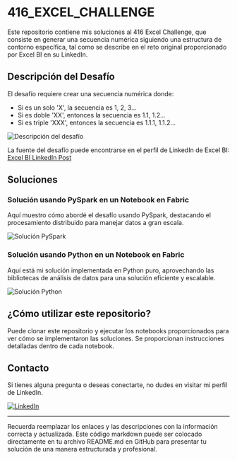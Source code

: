 # 416_EXCEL_CHALLENGE

Este repositorio contiene mis soluciones al 416 Excel Challenge, que consiste en generar una secuencia numérica siguiendo una estructura de contorno específica, tal como se describe en el reto original proporcionado por Excel BI en su LinkedIn.

## Descripción del Desafío

El desafío requiere crear una secuencia numérica donde:
- Si es un solo 'X', la secuencia es 1, 2, 3...
- Si es doble 'XX', entonces la secuencia es 1.1, 1.2...
- Si es triple 'XXX', entonces la secuencia es 1.1.1, 1.1.2...

![Descripción del desafío](https://github.com/cristobalsalcedo90/BI_Challenges/blob/4c425ad3d4a63f76840d0d6d84a9b21e18932295/416_EXCEL_CHALLENGE/Problem.PNG)

La fuente del desafío puede encontrarse en el perfil de LinkedIn de Excel BI: [Excel BI LinkedIn Post](https://www.linkedin.com/posts/excelbi_excel-challenge-problem-activity-7176064989001113601-Wq4x)

## Soluciones

### Solución usando PySpark en un Notebook en Fabric

Aquí muestro cómo abordé el desafío usando PySpark, destacando el procesamiento distribuido para manejar datos a gran escala.

![Solución PySpark](https://github.com/cristobalsalcedo90/BI_Challenges/blob/4c425ad3d4a63f76840d0d6d84a9b21e18932295/416_EXCEL_CHALLENGE/416_EXCEL_CHALLENGE%20PySpark.PNG)

### Solución usando Python en un Notebook en Fabric

Aquí está mi solución implementada en Python puro, aprovechando las bibliotecas de análisis de datos para una solución eficiente y escalable.

![Solución Python](https://github.com/cristobalsalcedo90/BI_Challenges/blob/4c425ad3d4a63f76840d0d6d84a9b21e18932295/416_EXCEL_CHALLENGE/416_EXCEL_CHALLENGE%20Python.PNG)

## ¿Cómo utilizar este repositorio?

Puede clonar este repositorio y ejecutar los notebooks proporcionados para ver cómo se implementaron las soluciones. Se proporcionan instrucciones detalladas dentro de cada notebook.

## Contacto

Si tienes alguna pregunta o deseas conectarte, no dudes en visitar mi perfil de LinkedIn.

[![LinkedIn](https://img.shields.io/badge/LinkedIn-Cristobal%20Salcedo-blue)](https://www.linkedin.com/in/cristobal-salcedo)

---

Recuerda reemplazar los enlaces y las descripciones con la información correcta y actualizada. Este código markdown puede ser colocado directamente en tu archivo README.md en GitHub para presentar tu solución de una manera estructurada y profesional.
